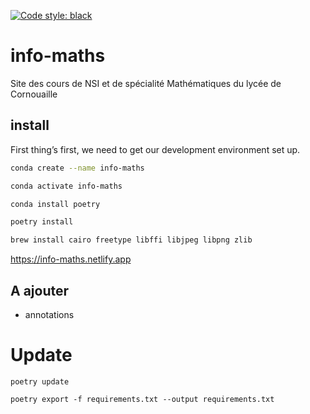 [![Code style: black](https://img.shields.io/badge/code%20style-black-000000.svg)](https://github.com/psf/black)

# info-maths

Site des cours de NSI et de spécialité Mathématiques du lycée de Cornouaille

## install

First thing’s first, we need to get our development environment set up.

```bash
conda create --name info-maths
```

```bash
conda activate info-maths
```

```bash
conda install poetry
```

```bash
poetry install
```

```bash
brew install cairo freetype libffi libjpeg libpng zlib
```

https://info-maths.netlify.app

## A ajouter

- annotations

# Update

```
poetry update
```

```
poetry export -f requirements.txt --output requirements.txt
```
